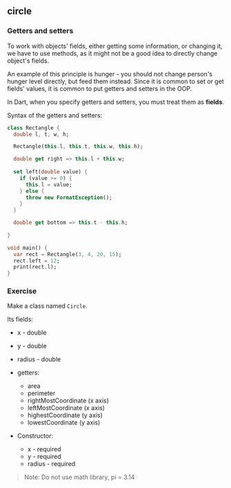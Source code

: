## circle

### Getters and setters

To work with objects' fields, either getting some information, or changing it, we have to use methods, as it might not be a good idea to directly change object's fields. 

An example of this principle is hunger - you should not change person's hunger level directly, but feed them instead. Since it is common to set or get fields' values, it is common to put getters and setters in the OOP.

In Dart, when you specify getters and setters, you must treat them as **fields**.

Syntax of the getters and setters:

```dart
class Rectangle {
  double l, t, w, h;

  Rectangle(this.l, this.t, this.w, this.h);

  double get right => this.l + this.w;
  
  set left(double value) {
    if (value >= 0) {
      this.l = value;
    } else {
      throw new FormatException(); 
    }
  }

  double get bottom => this.t - this.h;
  
}

void main() {
  var rect = Rectangle(3, 4, 20, 15);
  rect.left = 12;
  print(rect.l);
}
```


### **Exercise**

Make a class named `Circle`.

Its fields:

- x - double
- y - double
- radius - double
- getters:
  - area
  - perimeter
  - rightMostCoordinate (x axis)
  - leftMostCoordinate (x axis)
  - highestCoordinate (y axis)
  - lowestCoordinate (y axis)


- Constructor:
  - x - required
  - y - required
  - radius - required

> Note: Do not use math library, pi = 3.14

